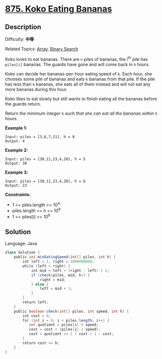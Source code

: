 # [875\. Koko Eating Bananas](https://leetcode.cn/problems/koko-eating-bananas/)

## Description

Difficulty: **中等**  

Related Topics: [Array](https://leetcode.cn/tag/array/), [Binary Search](https://leetcode.cn/tag/binary-search/)


Koko loves to eat bananas. There are `n` piles of bananas, the i<sup>th</sup> pile has `piles[i]` bananas. The guards have gone and will come back in `h` hours.

Koko can decide her bananas-per-hour eating speed of `k`. Each hour, she chooses some pile of bananas and eats `k` bananas from that pile. If the pile has less than `k` bananas, she eats all of them instead and will not eat any more bananas during this hour.

Koko likes to eat slowly but still wants to finish eating all the bananas before the guards return.

Return _the minimum integer_ `k` _such that she can eat all the bananas within_ `h` _hours_.

**Example 1:**

```
Input: piles = [3,6,7,11], h = 8
Output: 4
```

**Example 2:**

```
Input: piles = [30,11,23,4,20], h = 5
Output: 30
```

**Example 3:**

```
Input: piles = [30,11,23,4,20], h = 6
Output: 23
```

**Constraints:**

*   1 <= piles.length <= 10<sup>4</sup>
*   piles.length <= h <= 10<sup>9</sup>
*   1 <= piles[i] <= 10<sup>9</sup>


## Solution

Language: Java

```java
class Solution {
    public int minEatingSpeed(int[] piles, int h) {
        int left = 1, right = 1000000000;
        while (left < right) {
            int mid = left + (right - left) / 2;
            if (check(piles, mid, h)) {
                right = mid;
            } else {
                left = mid + 1;
            }
        }     
        return left;
    }
    public boolean check(int[] piles, int speed, int h) {
        int cost = 0;
        for (int i = 0; i < piles.length; i++) {
           int quotient = piles[i] % speed;
           cost = cost + (piles[i] / speed);
           cost = quotient >= 1 ? cost + 1 : cost; 
        }
        return cost <= h;
    }
}
```
